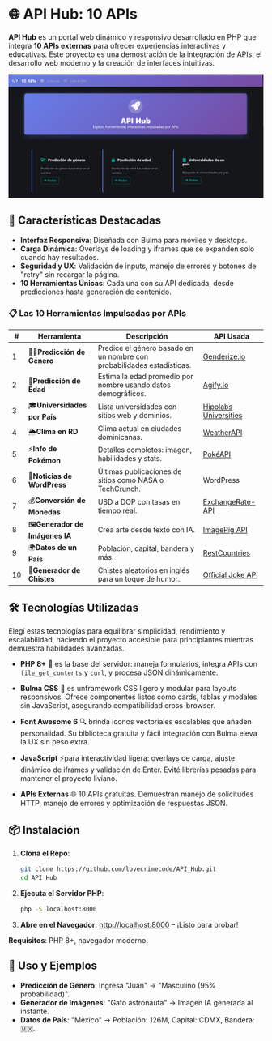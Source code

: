 # 🌐 **API Hub: 10 APIs**

**API Hub** es un portal web dinámico y responsivo desarrollado en PHP que integra **10 APIs externas** para ofrecer experiencias interactivas y educativas. Este proyecto es una demostración de la integración de APIs, el desarrollo web moderno y la creación de interfaces intuitivas. 

<div align="center">
  <img src="https://github.com/lovecrimecode/API_Hub/blob/main/demo-screenshot.png" alt="Demo del Proyecto" width="800">
  <br>
</div>

## 🚀 **Características Destacadas**

- **Interfaz Responsiva**: Diseñada con Bulma para móviles y desktops.
- **Carga Dinámica**: Overlays de loading y iframes que se expanden solo cuando hay resultados.
- **Seguridad y UX**: Validación de inputs, manejo de errores y botones de "retry" sin recargar la página.
- **10 Herramientas Únicas**: Cada una con su API dedicada, desde predicciones hasta generación de contenido.

### 📋 **Las 10 Herramientas Impulsadas por APIs**

| # | Herramienta | Descripción | API Usada |
|---|-------------|-------------|-----------|
| 1 | 👦👧**Predicción de Género**  | Predice el género basado en un nombre con probabilidades estadísticas. | [Genderize.io](https://genderize.io/) |
| 2 | 🎂**Predicción de Edad**  | Estima la edad promedio por nombre usando datos demográficos. | [Agify.io](https://agify.io/) |
| 3 | 🎓**Universidades por País**  | Lista universidades con sitios web y dominios. | [Hipolabs Universities](http://universities.hipolabs.com/) |
| 4 | 🌦️**Clima en RD**  | Clima actual en ciudades dominicanas. | [WeatherAPI](https://www.weatherapi.com/) |
| 5 | ⚡**Info de Pokémon**  | Detalles completos: imagen, habilidades y stats. | [PokéAPI](https://pokeapi.co) |
| 6 | 📰**Noticias de WordPress**  | Últimas publicaciones de sitios como NASA o TechCrunch. | WordPress |
| 7 | 💰**Conversión de Monedas**  | USD a DOP con tasas en tiempo real. | [ExchangeRate-API](https://www.exchangerate-api.com/) |
| 8 | 🖼️**Generador de Imágenes IA**  | Crea arte desde texto con IA. | [ImagePig API](https://imagepig.com/) |
| 9 | 🌍**Datos de un País**  | Población, capital, bandera y más. | [RestCountries](https://restcountries.com) | 
| 10 | 🤣**Generador de Chistes**  | Chistes aleatorios en inglés para un toque de humor. | [Official Joke API](https://official-joke-api.appspot.com/random_joke) |


## 🛠️ **Tecnologías Utilizadas**

Elegí estas tecnologías para equilibrar simplicidad, rendimiento y escalabilidad, haciendo el proyecto accesible para principiantes mientras demuestra habilidades avanzadas.

- **PHP 8+** 💙 es la base del servidor: maneja formularios, integra APIs con `file_get_contents` y `curl`, y procesa JSON dinámicamente.
  
- **Bulma CSS** 🎨 es unframework CSS ligero y modular para layouts responsivos. Ofrece componentes listos como cards, tablas y modales sin JavaScript, asegurando compatibilidad cross-browser.

- **Font Awesome 6** 🔍 brinda íconos vectoriales escalables que añaden personalidad. Su biblioteca gratuita y fácil integración con Bulma eleva la UX sin peso extra.

- **JavaScript** ⚡para interactividad ligera: overlays de carga, ajuste dinámico de iframes y validación de Enter. Evité librerías pesadas para mantener el proyecto liviano.

- **APIs Externas** 🌐 10 APIs gratuitas. Demuestran manejo de solicitudes HTTP, manejo de errores y optimización de respuestas JSON.

## 📦 **Instalación**

1. **Clona el Repo**:
   ```bash
   git clone https://github.com/lovecrimecode/API_Hub.git
   cd API_Hub
   ```

2. **Ejecuta el Servidor PHP**:
   ```bash
   php -S localhost:8000
   ```

3. **Abre en el Navegador**:
   [http://localhost:8000](http://localhost:8000) – ¡Listo para probar!

**Requisitos**: PHP 8+, navegador moderno.

## 🎯 **Uso y Ejemplos**

- **Predicción de Género**: Ingresa "Juan" → "Masculino (95% probabilidad)".
- **Generador de Imágenes**: "Gato astronauta" → Imagen IA generada al instante.
- **Datos de País**: "Mexico" → Población: 126M, Capital: CDMX, Bandera: 🇲🇽.
